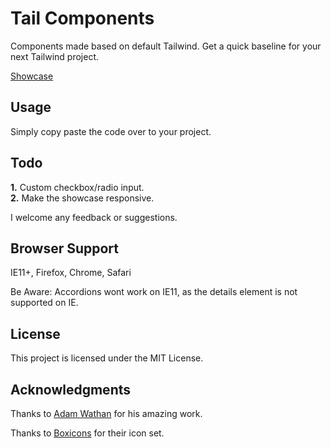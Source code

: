 # Tail Components

Components made based on default Tailwind. Get a quick baseline for your next Tailwind project.   

[Showcase](https://rexdesigndk.github.io/Tail-Components/)   

## Usage

Simply copy paste the code over to your project.    

## Todo

**1.** Custom checkbox/radio input.   
**2.** Make the showcase responsive. 

I welcome any feedback or suggestions.   

## Browser Support

IE11+, Firefox, Chrome, Safari    

Be Aware: Accordions wont work on IE11, as the details element is not supported on IE.    

## License

This project is licensed under the MIT License.    

## Acknowledgments

Thanks to [Adam Wathan](https://adamwathan.me/) for his amazing work.     
   
Thanks to [Boxicons](https://boxicons.com/) for their icon set.    

